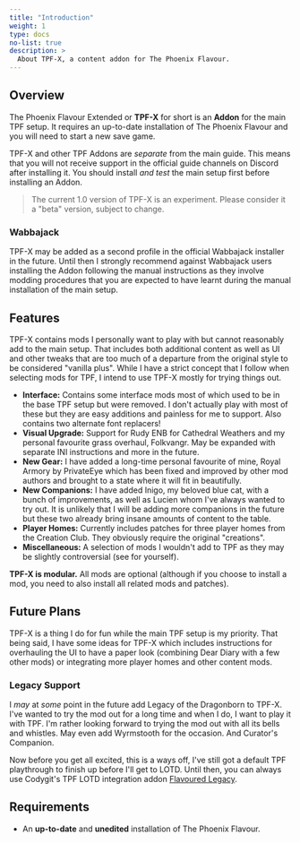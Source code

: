 ```yaml
---
title: "Introduction"
weight: 1
type: docs
no-list: true
description: >
  About TPF-X, a content addon for The Phoenix Flavour.
---
```


## Overview

The Phoenix Flavour Extended or **TPF-X** for short is an **Addon** for the main TPF setup. It requires an up-to-date installation of The Phoenix Flavour and you will need to start a new save game.

TPF-X and other TPF Addons are *separate* from the main guide. This means that you will not receive support in the official guide channels on Discord after installing it. You should install *and test* the main setup first before installing an Addon.

> The current 1.0 version of TPF-X is an experiment. Please consider it a "beta" version, subject to change.

### Wabbajack

TPF-X may be added as a second profile in the official Wabbajack installer in the future. Until then I strongly recommend against Wabbajack users installing the Addon following the manual instructions as they involve modding procedures that you are expected to have learnt during the manual installation of the main setup.

## Features

TPF-X contains mods I personally want to play with but cannot reasonably add to the main setup. That includes both additional content as well as UI and other tweaks that are too much of a departure from the original style to be considered "vanilla plus". While I have a strict concept that I follow when selecting mods for TPF, I intend to use TPF-X mostly for trying things out.

- **Interface:** Contains some interface mods most of which used to be in the base TPF setup but were removed. I don't actually play with most of these but they are easy additions and painless for me to support. Also contains two alternate font replacers!
- **Visual Upgrade:** Support for Rudy ENB for Cathedral Weathers and my personal favourite grass overhaul, Folkvangr. May be expanded with separate INI instructions and more in the future.
- **New Gear:** I have added a long-time personal favourite of mine, Royal Armory by PrivateEye which has been fixed and improved by other mod authors and brought to a state where it will fit in beautifully.
- **New Companions:** I have added Inigo, my beloved blue cat, with a bunch of improvements, as well as Lucien whom I've always wanted to try out. It is unlikely that I will be adding more companions in the future but these two already bring insane amounts of content to the table.
- **Player Homes:** Currently includes patches for three player homes from the Creation Club. They obviously require the original "creations".
- **Miscellaneous:** A selection of mods I wouldn't add to TPF as they may be slightly controversial (see for yourself).

**TPF-X is modular.** All mods are optional (although if you choose to install a mod, you need to also install all related mods and patches).

## Future Plans

TPF-X is a thing I do for fun while the main TPF setup is my priority. That being said, I have some ideas for TPF-X which includes instructions for overhauling the UI to have a paper look (combining Dear Diary with a few other mods) or integrating more player homes and other content mods.

### Legacy Support

I *may* at *some* point in the future add Legacy of the Dragonborn to TPF-X. I've wanted to try the mod out for a long time and when I do, I want to play it with TPF. I'm rather looking forward to trying the mod out with all its bells and whistles. May even add Wyrmstooth for the occasion. And Curator's Companion.

Now before you get all excited, this is a ways off, I've still got a default TPF playthrough to finish up before I'll get to LOTD. Until then, you can always use Codygit's TPF LOTD integration addon [Flavoured Legacy](https://www.nexusmods.com/skyrimspecialedition/mods/45777).

## Requirements

- An **up-to-date** and **unedited** installation of The Phoenix Flavour.